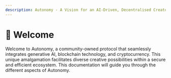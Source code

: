 ```yaml
---
description: Autonomy - A Vision for an AI-Driven, Decentralised Creator Economy
---
```


# 🙏 Welcome

Welcome to Autonomy, a community-owned protocol that seamlessly integrates generative AI, blockchain technology, and cryptocurrency. This unique amalgamation facilitates diverse creative possibilities within a secure and efficient ecosystem. This documentation will guide you through the different aspects of Autonomy.
